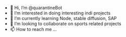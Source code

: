 - 👋 Hi, I’m @quarantineBot
- 👀 I’m interested in doing interesting indi projects
- 🌱 I’m currently learning Node, stable diffusion, SAP
- 💞️ I’m looking to collaborate on sports related projects
- 📫 How to reach me ...

<!---
quarantineBot/quarantineBot is a ✨ special ✨ repository because its `README.md` (this file) appears on your GitHub profile.
You can click the Preview link to take a look at your changes.
--->

